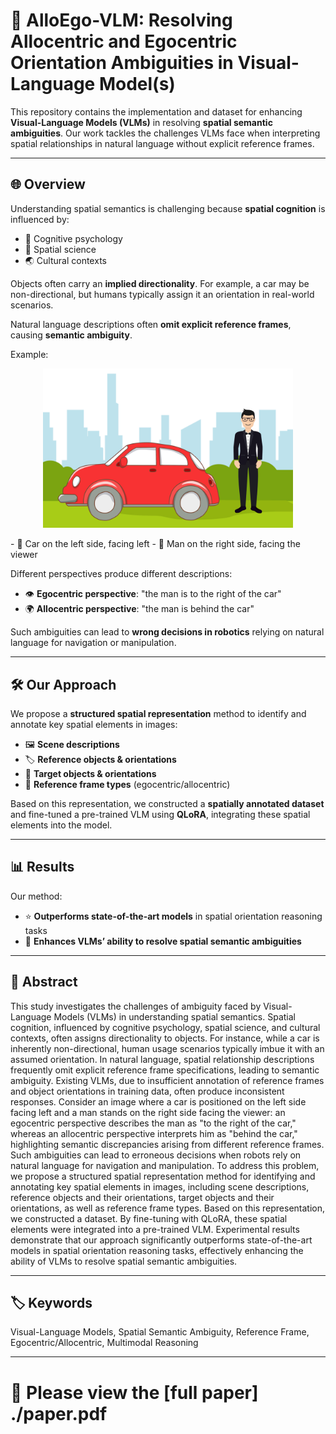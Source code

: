 # 🚀 AlloEgo-VLM: Resolving Allocentric and Egocentric Orientation Ambiguities in Visual-Language Model(s)

This repository contains the implementation and dataset for enhancing **Visual-Language Models (VLMs)** in resolving **spatial semantic ambiguities**. Our work tackles the challenges VLMs face when interpreting spatial relationships in natural language without explicit reference frames.

---

## 🌐 Overview

Understanding spatial semantics is challenging because **spatial cognition** is influenced by:

- 🧠 Cognitive psychology  
- 📏 Spatial science  
- 🌏 Cultural contexts  

Objects often carry an **implied directionality**. For example, a car may be non-directional, but humans typically assign it an orientation in real-world scenarios.  

Natural language descriptions often **omit explicit reference frames**, causing **semantic ambiguity**.  

Example:  
<p align="center">
  <img src="car-man.png" alt="Car and Man Spatial Ambiguity" width="400"/>
</p>
- 🚗 Car on the left side, facing left  
- 🧍 Man on the right side, facing the viewer  

Different perspectives produce different descriptions:

- 👁️ **Egocentric perspective**: "the man is to the right of the car"  
- 🌍 **Allocentric perspective**: "the man is behind the car"  

Such ambiguities can lead to **wrong decisions in robotics** relying on natural language for navigation or manipulation.

---

## 🛠️ Our Approach

We propose a **structured spatial representation** method to identify and annotate key spatial elements in images:

- 🖼️ **Scene descriptions**  
- 🏷️ **Reference objects & orientations**  
- 🎯 **Target objects & orientations**  
- 🔄 **Reference frame types** (egocentric/allocentric)  

Based on this representation, we constructed a **spatially annotated dataset** and fine-tuned a pre-trained VLM using **QLoRA**, integrating these spatial elements into the model.

---

## 📊 Results

Our method:

- ⭐ **Outperforms state-of-the-art models** in spatial orientation reasoning tasks  
- 🤖 **Enhances VLMs’ ability to resolve spatial semantic ambiguities**

---

## 📄 Abstract

This study investigates the challenges of ambiguity faced by Visual-Language Models (VLMs) in understanding spatial semantics. Spatial cognition, influenced by cognitive psychology, spatial science, and cultural contexts, often assigns directionality to objects. For instance, while a car is inherently non-directional, human usage scenarios typically imbue it with an assumed orientation. In natural language, spatial relationship descriptions frequently omit explicit reference frame specifications, leading to semantic ambiguity. Existing VLMs, due to insufficient annotation of reference frames and object orientations in training data, often produce inconsistent responses. Consider an image where a car is positioned on the left side facing left and a man stands on the right side facing the viewer: an egocentric perspective describes the man as "to the right of the car," whereas an allocentric perspective interprets him as "behind the car," highlighting semantic discrepancies arising from different reference frames. Such ambiguities can lead to erroneous decisions when robots rely on natural language for navigation and manipulation. To address this problem, we propose a structured spatial representation method for identifying and annotating key spatial elements in images, including scene descriptions, reference objects and their orientations, target objects and their orientations, as well as reference frame types. Based on this representation, we constructed a dataset. By fine-tuning with QLoRA, these spatial elements were integrated into a pre-trained VLM. Experimental results demonstrate that our approach significantly outperforms state-of-the-art models in spatial orientation reasoning tasks, effectively enhancing the ability of VLMs to resolve spatial semantic ambiguities.

---

## 🏷️ Keywords

Visual-Language Models, Spatial Semantic Ambiguity, Reference Frame, Egocentric/Allocentric, Multimodal Reasoning

---

# 📄 Please view the [full paper] ./paper.pdf
